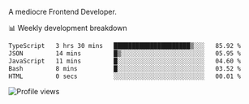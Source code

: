 A mediocre Frontend Developer.

📊 Weekly development breakdown
<!--START_SECTION:waka-->

```txt
TypeScript   3 hrs 30 mins   █████████████████████▒░░░   85.92 %
JSON         14 mins         █▒░░░░░░░░░░░░░░░░░░░░░░░   05.95 %
JavaScript   11 mins         █░░░░░░░░░░░░░░░░░░░░░░░░   04.60 %
Bash         8 mins          █░░░░░░░░░░░░░░░░░░░░░░░░   03.52 %
HTML         0 secs          ░░░░░░░░░░░░░░░░░░░░░░░░░   00.01 %
```

<!--END_SECTION:waka-->

<img src="https://gpvc.arturio.dev/iqbalfasri" alt="Profile views"/>
